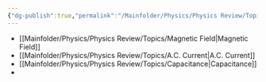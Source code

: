 ```yaml
---
{"dg-publish":true,"permalink":"/Mainfolder/Physics/Physics Review/Topics/Electromagnetic induction (HL)/"}
---
```


- [[Mainfolder/Physics/Physics Review/Topics/Magnetic Field\|Magnetic Field]]
- [[Mainfolder/Physics/Physics Review/Topics/A.C. Current\|A.C. Current]] 
- [[Mainfolder/Physics/Physics Review/Topics/Capacitance\|Capacitance]] 
- 